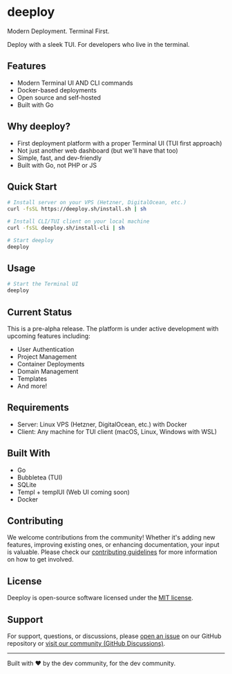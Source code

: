 # deeploy

Modern Deployment. Terminal First.

Deploy with a sleek TUI. For developers who live in the terminal.

## Features

- Modern Terminal UI AND CLI commands
- Docker-based deployments
- Open source and self-hosted
- Built with Go

## Why deeploy?

- First deployment platform with a proper Terminal UI (TUI first approach)
- Not just another web dashboard (but we'll have that too)
- Simple, fast, and dev-friendly
- Built with Go, not PHP or JS

## Quick Start

```bash
# Install server on your VPS (Hetzner, DigitalOcean, etc.)
curl -fsSL https://deeploy.sh/install.sh | sh

# Install CLI/TUI client on your local machine
curl -fsSL deeploy.sh/install-cli | sh

# Start deeploy
deeploy
```

## Usage

```bash
# Start the Terminal UI
deeploy
```

## Current Status

This is a pre-alpha release. The platform is under active development with upcoming features including:

- User Authentication
- Project Management
- Container Deployments
- Domain Management
- Templates
- And more!

## Requirements

- Server: Linux VPS (Hetzner, DigitalOcean, etc.) with Docker
- Client: Any machine for TUI client (macOS, Linux, Windows with WSL)

## Built With

- Go
- Bubbletea (TUI)
- SQLite
- Templ + templUI (Web UI coming soon)
- Docker

## Contributing

We welcome contributions from the community! Whether it's adding new features, improving existing ones, or enhancing documentation, your input is valuable. Please check our [contributing guidelines](CONTRIBUTING.md) for more information on how to get involved.

## License

Deeploy is open-source software licensed under the [MIT license](LICENSE).

## Support

For support, questions, or discussions, please [open an issue](https://github.com/axzilla/deeploy/issues) on our GitHub repository or [visit our community (GitHub Discussions)](https://github.com/axzilla/deeploy/discussions).

---

Built with ❤️ by the dev community, for the dev community.
